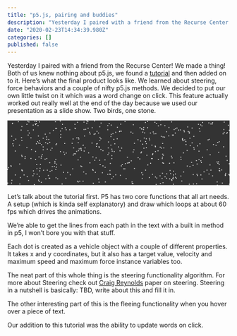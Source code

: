 ```yaml
---
title: "p5.js, pairing and buddies"
description: "Yesterday I paired with a friend from the Recurse Center! We made a thing! Both of us knew nothing about p5.js, we found a tutorial and…"
date: "2020-02-23T14:34:39.980Z"
categories: []
published: false
---
```


  

Yesterday I paired with a friend from the Recurse Center! We made a thing! Both of us knew nothing about p5.js, we found a [tutorial](https://www.youtube.com/watch?v=4hA7G3gup-4) and then added on to it. Here’s what the final product looks like. We learned about steering, force behaviors and a couple of nifty p5.js methods. We decided to put our own little twist on it which was a word change on click. This feature actually worked out really well at the end of the day because we used our presentation as a slide show. Two birds, one stone.

![](./asset-1.gif)

Let’s talk about the tutorial first. P5 has two core functions that all art needs. A setup (which is kinda self explanatory) and draw which loops at about 60 fps which drives the animations.

We’re able to get the lines from each path in the text with a built in method in p5, I won’t bore you with that stuff.

Each dot is created as a vehicle object with a couple of different properties. It takes x and y coordinates, but it also has a target value, velocity and maximum speed and maximum force instance variables too.

The neat part of this whole thing is the steering functionality algorithm. For more about Steering check out [Craig Reynolds](http://www.red3d.com/cwr/steer/) paper on steering. Steering in a nutshell is basically: TBD, write about this and fill it in.

The other interesting part of this is the fleeing functionality when you hover over a piece of text.

Our addition to this tutorial was the ability to update words on click.
